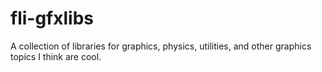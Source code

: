 # fli-gfxlibs
A collection of libraries for graphics, physics, utilities, and other graphics topics I think are cool.
